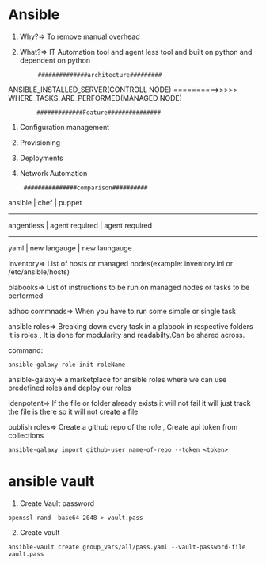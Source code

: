 # Ansible
1. Why?=> To remove manual overhead
2. What?=> IT Automation tool and agent less tool and built on python and dependent on python

            ##############architecture#########
ANSIBLE_INSTALLED_SERVER(CONTROLL NODE) ==========>>>>>  WHERE_TASKS_ARE_PERFORMED(MANAGED NODE)
           
           
            #############Feature###############

1. Configuration management
2. Provisioning
3. Deployments
4. Network Automation


        ###############comparison##########

ansible     |  chef              |  puppet
__________________________________________________
angentless  |  agent required    | agent required
___________________________________________________
yaml        |  new langauge      |  new laungauge 


Inventory=> List of hosts or managed nodes(example: inventory.ini or /etc/ansible/hosts)

plabooks=> List of instructions to be run on managed nodes or tasks to be performed 

adhoc commnads=> When you have to run some simple or single task 

ansible roles=> Breaking down every task in a plabook in respective folders it is roles , It is done for 
modularity and readabilty.Can be shared across.

command:

 ```ansible-galaxy role init roleName```

ansible-galaxy=> a marketplace for ansible roles where we can use predefined roles and deploy our roles

idenpotent=> If the file or folder already exists it will not fail it will just track the file is there so it will
not create a file 

publish roles=> Create a github repo of the role , Create api token from collections


``` ansible-galaxy import github-user name-of-repo --token <token> ```

# ansible vault
1. Create Vault password 


```openssl rand -base64 2048 > vault.pass```

2. Create vault


```ansible-vault create group_vars/all/pass.yaml --vault-password-file vault.pass```